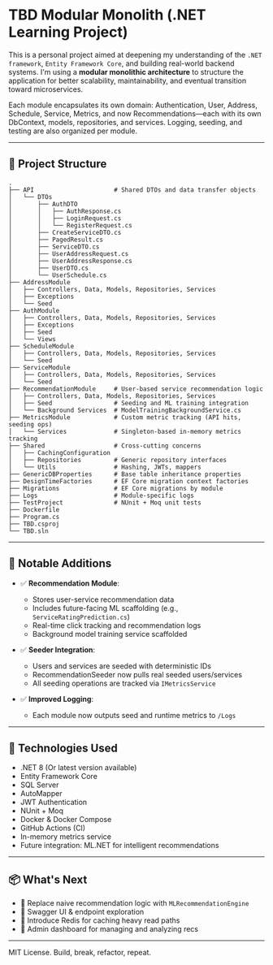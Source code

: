 # TBD Modular Monolith (.NET Learning Project)

This is a personal project aimed at deepening my understanding of the `.NET framework`, `Entity Framework Core`,
and building real-world backend systems. I'm using a **modular monolithic architecture** to structure the application
for better scalability, maintainability, and eventual transition toward microservices.

Each module encapsulates its own domain: Authentication, User, Address, Schedule, Service, Metrics, and now Recommendations—each with its own
DbContext, models, repositories, and services. Logging, seeding, and testing are also organized per module.

---

## 🧱 Project Structure

```plaintext
.
├── API                      # Shared DTOs and data transfer objects
│   └── DTOs
│       ├── AuthDTO
│       │   ├── AuthResponse.cs
│       │   ├── LoginRequest.cs
│       │   └── RegisterRequest.cs
│       ├── CreateServiceDTO.cs
│       ├── PagedResult.cs
│       ├── ServiceDTO.cs
│       ├── UserAddressRequest.cs
│       ├── UserAddressResponse.cs
│       ├── UserDTO.cs
│       └── UserSchedule.cs
├── AddressModule
│   ├── Controllers, Data, Models, Repositories, Services
│   ├── Exceptions
│   └── Seed
├── AuthModule
│   ├── Controllers, Data, Models, Repositories, Services
│   ├── Exceptions
│   ├── Seed
│   └── Views
├── ScheduleModule
│   ├── Controllers, Data, Models, Repositories, Services
│   └── Seed
├── ServiceModule
│   ├── Controllers, Data, Models, Repositories, Services
│   └── Seed
├── RecommendationModule     # User-based service recommendation logic
│   ├── Controllers, Data, Models, Repositories, Services
│   ├── Seed                 # Seeding and ML training integration
│   └── Background Services  # ModelTrainingBackgroundService.cs
├── MetricsModule            # Custom metric tracking (API hits, seeding ops)
│   └── Services             # Singleton-based in-memory metrics tracking
├── Shared                   # Cross-cutting concerns
│   ├── CachingConfiguration
│   ├── Repositories         # Generic repository interfaces
│   └── Utils                # Hashing, JWTs, mappers
├── GenericDBProperties      # Base table inheritance properties
├── DesignTimeFactories      # EF Core migration context factories
├── Migrations               # EF Core migrations by module
├── Logs                     # Module-specific logs
├── TestProject              # NUnit + Moq unit tests
├── Dockerfile
├── Program.cs
├── TBD.csproj
└── TBD.sln
```

---

## 🚀 Notable Additions

- ✅ **Recommendation Module**:
    - Stores user-service recommendation data
    - Includes future-facing ML scaffolding (e.g., `ServiceRatingPrediction.cs`)
    - Real-time click tracking and recommendation logs
    - Background model training service scaffolded

- ✅ **Seeder Integration**:
    - Users and services are seeded with deterministic IDs
    - RecommendationSeeder now pulls real seeded users/services
    - All seeding operations are tracked via `IMetricsService`

- ✅ **Improved Logging**:
    - Each module now outputs seed and runtime metrics to `/Logs`

---

## 🧰 Technologies Used

- .NET 8 (Or latest version available)
- Entity Framework Core
- SQL Server
- AutoMapper
- JWT Authentication
- NUnit + Moq
- Docker & Docker Compose
- GitHub Actions (CI)
- In-memory metrics service
- Future integration: ML.NET for intelligent recommendations

---

## 📦 What's Next

- 🔄 Replace naive recommendation logic with `MLRecommendationEngine`
- 🔲 Swagger UI & endpoint exploration
- 🔲 Introduce Redis for caching heavy read paths
- 🔲 Admin dashboard for managing and analyzing recs

---

MIT License. Build, break, refactor, repeat.

